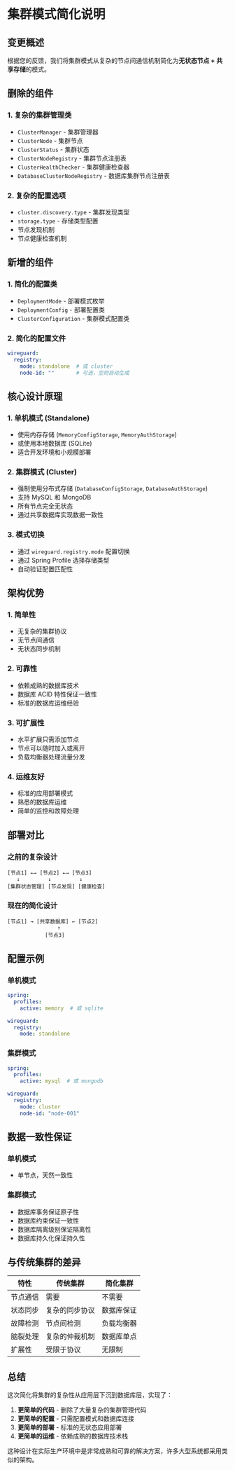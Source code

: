 # 集群模式简化说明

## 变更概述

根据您的反馈，我们将集群模式从复杂的节点间通信机制简化为**无状态节点 + 共享存储**的模式。

## 删除的组件

### 1. 复杂的集群管理类
- `ClusterManager` - 集群管理器
- `ClusterNode` - 集群节点
- `ClusterStatus` - 集群状态
- `ClusterNodeRegistry` - 集群节点注册表
- `ClusterHealthChecker` - 集群健康检查器
- `DatabaseClusterNodeRegistry` - 数据库集群节点注册表

### 2. 复杂的配置选项
- `cluster.discovery.type` - 集群发现类型
- `storage.type` - 存储类型配置
- 节点发现机制
- 节点健康检查机制

## 新增的组件

### 1. 简化的配置类
- `DeploymentMode` - 部署模式枚举
- `DeploymentConfig` - 部署配置类
- `ClusterConfiguration` - 集群模式配置类

### 2. 简化的配置文件
```yaml
wireguard:
  registry:
    mode: standalone  # 或 cluster
    node-id: ""       # 可选，空则自动生成
```

## 核心设计原理

### 1. 单机模式 (Standalone)
- 使用内存存储 (`MemoryConfigStorage`, `MemoryAuthStorage`)
- 或使用本地数据库 (SQLite)
- 适合开发环境和小规模部署

### 2. 集群模式 (Cluster)
- 强制使用分布式存储 (`DatabaseConfigStorage`, `DatabaseAuthStorage`)
- 支持 MySQL 和 MongoDB
- 所有节点完全无状态
- 通过共享数据库实现数据一致性

### 3. 模式切换
- 通过 `wireguard.registry.mode` 配置切换
- 通过 Spring Profile 选择存储类型
- 自动验证配置匹配性

## 架构优势

### 1. 简单性
- 无复杂的集群协议
- 无节点间通信
- 无状态同步机制

### 2. 可靠性
- 依赖成熟的数据库技术
- 数据库 ACID 特性保证一致性
- 标准的数据库运维经验

### 3. 可扩展性
- 水平扩展只需添加节点
- 节点可以随时加入或离开
- 负载均衡器处理流量分发

### 4. 运维友好
- 标准的应用部署模式
- 熟悉的数据库运维
- 简单的监控和故障处理

## 部署对比

### 之前的复杂设计
```
[节点1] ←→ [节点2] ←→ [节点3]
   ↓         ↓         ↓
[集群状态管理] [节点发现] [健康检查]
```

### 现在的简化设计
```
[节点1] → [共享数据库] ← [节点2]
                ↑
            [节点3]
```

## 配置示例

### 单机模式
```yaml
spring:
  profiles:
    active: memory  # 或 sqlite

wireguard:
  registry:
    mode: standalone
```

### 集群模式
```yaml
spring:
  profiles:
    active: mysql  # 或 mongodb

wireguard:
  registry:
    mode: cluster
    node-id: "node-001"
```

## 数据一致性保证

### 单机模式
- 单节点，天然一致性

### 集群模式
- 数据库事务保证原子性
- 数据库约束保证一致性
- 数据库隔离级别保证隔离性
- 数据库持久化保证持久性

## 与传统集群的差异

| 特性 | 传统集群 | 简化集群 |
|------|----------|----------|
| 节点通信 | 需要 | 不需要 |
| 状态同步 | 复杂的同步协议 | 数据库保证 |
| 故障检测 | 节点间检测 | 负载均衡器 |
| 脑裂处理 | 复杂的仲裁机制 | 数据库单点 |
| 扩展性 | 受限于协议 | 无限制 |

## 总结

这次简化将集群的复杂性从应用层下沉到数据库层，实现了：

1. **更简单的代码** - 删除了大量复杂的集群管理代码
2. **更简单的配置** - 只需配置模式和数据库连接
3. **更简单的部署** - 标准的无状态应用部署
4. **更简单的运维** - 依赖成熟的数据库技术栈

这种设计在实际生产环境中是非常成熟和可靠的解决方案，许多大型系统都采用类似的架构。